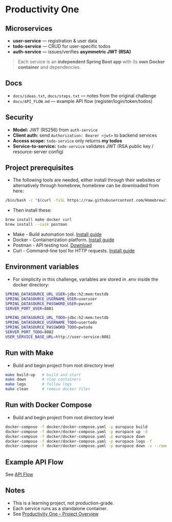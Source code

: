 # Productivity One

## Microservices
- **user-service** — registration & user data
- **todo-service** — CRUD for user-specific todos
- **auth-service** — issues/verifies **asymmetric JWT (RSA)**
> Each service is an **independent Spring Boot app** with its **own Docker container** and dependencies.

## Docs
- `docs/ideas.txt`, `docs/steps.txt` — notes from the original challenge
- `docs/API_FLOW.md` — example API flow (register/login/token/todos)

## Security
- **Model:** JWT (RS256) from `auth-service`
- **Client auth:** send `Authorization: Bearer <jwt>` to backend services
- **Access scope:** `todo-service` only returns **my todos**
- **Service-to-service:** `todo-service` validates JWT (RSA public key / resource-server config)

## Project prerequisites
* The following tools are needed, either install through their websites or alternatively through homebrew, homebrew can be downloaded from here:
```bash
/bin/bash -c "$(curl -fsSL https://raw.githubusercontent.com/Homebrew/install/HEAD/install.sh)"
```
* Then install these:
```bash
brew install make docker curl
brew install --cask postman
```
* Make - Build automation tool. [Install guide](https://www.gnu.org/software/make/)
* Docker - Containerization platform. [Install guide](https://docs.docker.com/get-docker/)
* Postman - API testing tool. [Download](https://www.postman.com/downloads/)
* Curl - Command-line tool for HTTP requests. [Install guide](https://curl.se/download.html)

## Environment variables
* For simplicity in this challenge, variables are stored in .env inside the docker directory:
```bash
SPRING_DATASOURCE_URL_USER=jdbc:h2:mem:testdb
SPRING_DATASOURCE_USERNAME_USER=useruser
SPRING_DATASOURCE_PASSWORD_USER=pwuser
SERVER_PORT_USER=8081

SPRING_DATASOURCE_URL_TODO=jdbc:h2:mem:testdb
SPRING_DATASOURCE_USERNAME_TODO=usertodo
SPRING_DATASOURCE_PASSWORD_TODO=pwtodo
SERVER_PORT_TODO=8082
USER_SERVICE_BASE_URL=http://user-service:8081
```
## Run with Make
* Build and begin project from root directory level
```bash
make build-up   # build and start
make down       # stop containers
make logs       # follow logs
make clean      # remove docker files
```
## Run with Docker Compose
* Build and begin project from root directory level
```bash
docker-compose -f docker/docker-compose.yaml -p europace build
docker-compose -f docker/docker-compose.yaml -p europace up -d
docker-compose -f docker/docker-compose.yaml -p europace down
docker-compose -f docker/docker-compose.yaml -p europace logs -f
docker-compose -f docker/docker-compose.yaml -p europace down -v --remove-orphans
```

## Example API Flow
See [API Flow](docs/API_FLOW.md)

## Notes
* This is a learning project, not production-grade.
* Each service runs as a standalone container.
* See [Productivity One – Project Overview](docs/PROJECT_OVERVIEW.md)